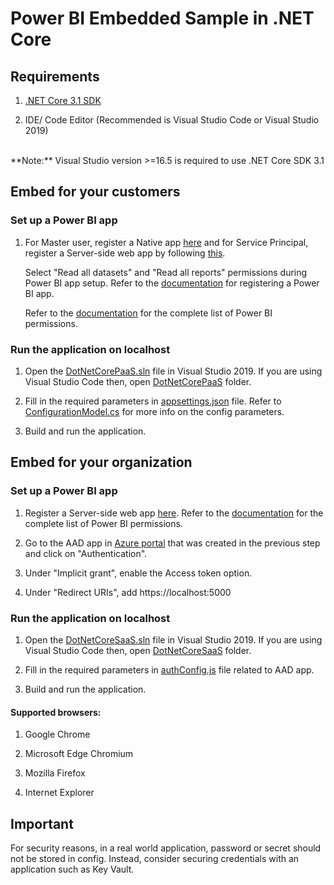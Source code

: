 # Power BI Embedded Sample in .NET Core

## Requirements

1. [.NET Core 3.1 SDK](https://aka.ms/netcore31)

2. IDE/ Code Editor (Recommended is Visual Studio Code or Visual Studio 2019)
<br>
**Note:** Visual Studio version >=16.5 is required to use .NET Core SDK 3.1


## Embed for your customers

### Set up a Power BI app

1. For Master user, register a Native app [here](https://aka.ms/embedsetup/AppOwnsData) and for Service Principal, register a Server-side web app by following [this](https://aka.ms/EmbedServicePrincipal).

    Select "Read all datasets" and "Read all reports" permissions during Power BI app setup. Refer to the [documentation](https://aka.ms/RegisterPowerBIApp) for registering a Power BI app. 
    
    Refer to the [documentation](https://aka.ms/PowerBIPermissions) for the complete list of Power BI permissions.

### Run the application on localhost

1. Open the [DotNetCorePaaS.sln](Embed%20for%20your%20customers/DotNetCorePaaS.sln) file in Visual Studio 2019. If you are using Visual Studio Code then, open [DotNetCorePaaS](Embed%20for%20your%20customers/DotNetCorePaaS) folder.

2. Fill in the required parameters in [appsettings.json](Embed%20for%20your%20customers/DotNetCorePaaS/appsettings.json) file. Refer to [ConfigurationModel.cs](Embed%20for%20your%20customers/DotNetCorePaaS/Models/ConfigurationModel.cs) for more info on the config parameters.

3. Build and run the application.


## Embed for your organization

### Set up a Power BI app

1. Register a Server-side web app [here](https://aka.ms/embedsetup/userownsdata). Refer to the [documentation](https://aka.ms/PowerBIPermissions) for the complete list of Power BI permissions.
   
2. Go to the AAD app in [Azure portal](https://aka.ms/AppRegistrations) that was created in the previous step and click on "Authentication".
   
3. Under "Implicit grant", enable the Access token option.

4. Under "Redirect URIs", add https://localhost:5000

### Run the application on localhost

1. Open the [DotNetCoreSaaS.sln](Embed%20for%20your%20organization/DotNetCoreSaaS.sln) file in Visual Studio 2019. If you are using Visual Studio Code then, open [DotNetCoreSaaS](Embed%20for%20your%20organization/DotNetCoreSaaS) folder.

2. Fill in the required parameters in [authConfig.js](Embed%20for%20your%20organization/DotNetCoreSaaS/wwwroot/js/authConfig.js) file related to AAD app.

3. Build and run the application.

#### Supported browsers:

1. Google Chrome
   
2. Microsoft Edge Chromium

3. Mozilla Firefox

4. Internet Explorer

## Important

For security reasons, in a real world application, password or secret should not be stored in config. Instead, consider securing credentials with an application such as Key Vault.
